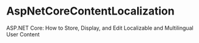 # AspNetCoreContentLocalization
ASP.NET Core: How to Store, Display, and Edit Localizable and Multilingual User Content
